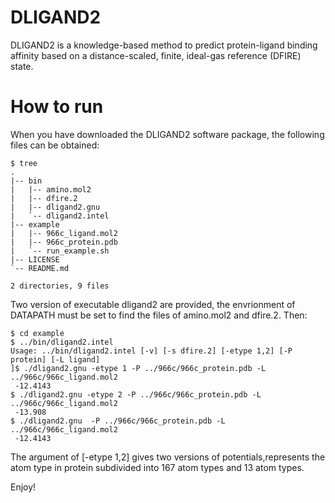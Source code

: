 # DLIGAND2
DLIGAND2 is a knowledge-based method to predict protein-ligand binding affinity based on a distance-scaled, finite, ideal-gas reference (DFIRE) state.
# How to run 
When you have downloaded the DLIGAND2 software package, the following files can be obtained:
```
$ tree 
.
|-- bin
|   |-- amino.mol2
|   |-- dfire.2
|   |-- dligand2.gnu
|   `-- dligand2.intel
|-- example
|   |-- 966c_ligand.mol2
|   |-- 966c_protein.pdb
|   `-- run_example.sh
|-- LICENSE
`-- README.md

2 directories, 9 files
```
Two version of executable dligand2 are provided, the envrionment of DATAPATH must be set to find the files of amino.mol2 and dfire.2. Then:
```
$ cd example
$ ../bin/dligand2.intel 
Usage: ../bin/dligand2.intel [-v] [-s dfire.2] [-etype 1,2] [-P protein] [-L ligand]
]$ ./dligand2.gnu -etype 1 -P ../966c/966c_protein.pdb -L ../966c/966c_ligand.mol2
 -12.4143
$ ./dligand2.gnu -etype 2 -P ../966c/966c_protein.pdb -L ../966c/966c_ligand.mol2
 -13.908
$ ./dligand2.gnu  -P ../966c/966c_protein.pdb -L ../966c/966c_ligand.mol2
 -12.4143
```
The argument of [-etype 1,2] gives two versions of potentials,represents the atom type in protein subdivided into 167 atom types and 13 atom types.

Enjoy!
